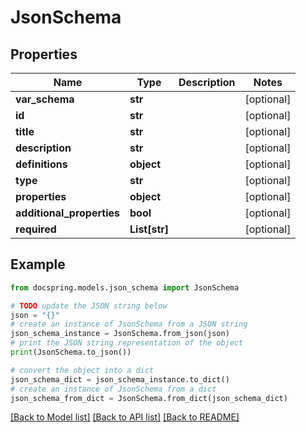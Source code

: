 # JsonSchema


## Properties

Name | Type | Description | Notes
------------ | ------------- | ------------- | -------------
**var_schema** | **str** |  | [optional] 
**id** | **str** |  | [optional] 
**title** | **str** |  | [optional] 
**description** | **str** |  | [optional] 
**definitions** | **object** |  | [optional] 
**type** | **str** |  | [optional] 
**properties** | **object** |  | [optional] 
**additional_properties** | **bool** |  | [optional] 
**required** | **List[str]** |  | [optional] 

## Example

```python
from docspring.models.json_schema import JsonSchema

# TODO update the JSON string below
json = "{}"
# create an instance of JsonSchema from a JSON string
json_schema_instance = JsonSchema.from_json(json)
# print the JSON string representation of the object
print(JsonSchema.to_json())

# convert the object into a dict
json_schema_dict = json_schema_instance.to_dict()
# create an instance of JsonSchema from a dict
json_schema_from_dict = JsonSchema.from_dict(json_schema_dict)
```
[[Back to Model list]](../README.md#documentation-for-models) [[Back to API list]](../README.md#documentation-for-api-endpoints) [[Back to README]](../README.md)


